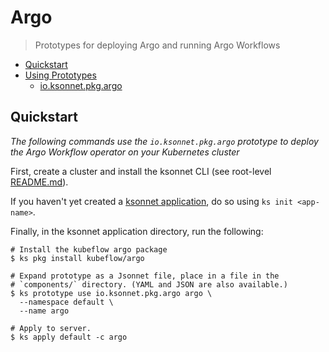 # Argo

> Prototypes for deploying Argo and running Argo Workflows


* [Quickstart](#quickstart)
* [Using Prototypes](#using-prototypes)
  * [io.ksonnet.pkg.argo](#io.ksonnet.pkg.argo)

## Quickstart

*The following commands use the `io.ksonnet.pkg.argo` prototype to deploy the Argo Workflow operator on your Kubernetes cluster*

First, create a cluster and install the ksonnet CLI (see root-level [README.md](rootReadme)).

If you haven't yet created a [ksonnet application](linkToSomewhere), do so using `ks init <app-name>`.

Finally, in the ksonnet application directory, run the following:

```shell
# Install the kubeflow argo package
$ ks pkg install kubeflow/argo

# Expand prototype as a Jsonnet file, place in a file in the
# `components/` directory. (YAML and JSON are also available.)
$ ks prototype use io.ksonnet.pkg.argo argo \
  --namespace default \
  --name argo

# Apply to server.
$ ks apply default -c argo
```

[rootReadme]: https://github.com/ksonnet/mixins
